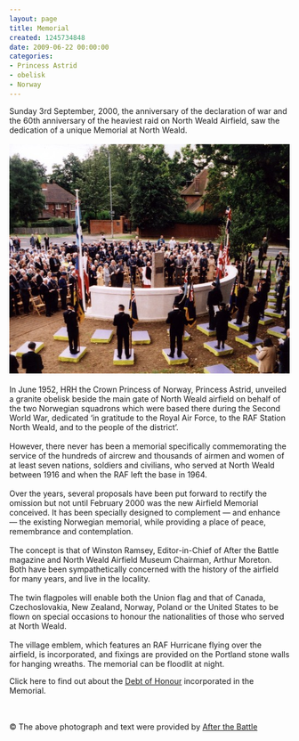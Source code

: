 ```yaml
---
layout: page
title: Memorial
created: 1245734848
date: 2009-06-22 00:00:00
categories:
- Princess Astrid
- obelisk
- Norway
---
```

<p style="text-align: left;">Sunday 3rd September, 2000, the anniversary of the declaration of war and the 60th anniversary of the heaviest raid on North Weald Airfield, saw the dedication of a unique Memorial at North Weald.&nbsp; <br /><br /><img height="412" width="518" src="/images/Memorial/Front_Cover.JPG" alt="Dedication of the memorial at North Weald" /><br /><br />In June 1952, HRH the Crown Princess of Norway, Princess Astrid, unveiled a granite obelisk beside the main gate of North Weald airfield on behalf of the two Norwegian squadrons which were based there during the Second World War, dedicated &lsquo;in gratitude to the Royal Air Force, to the RAF Station North Weald, and to the people of the district&rsquo;.<br /><br />However, there never has been a memorial specifically commemorating the service of the hundreds of aircrew and thousands of airmen and women of at least seven nations, soldiers and civilians, who served at North Weald between 1916 and when the RAF left the base in 1964.<br /><br />Over the years, several proposals have been put forward to rectify the omission but not until February 2000 was the new Airfield Memorial conceived. It has been specially designed to complement &mdash; and enhance &mdash; the existing Norwegian memorial, while providing a place of peace, remembrance and contemplation.<br /><br />The concept is that of Winston Ramsey, Editor-in-Chief of After the Battle magazine and North Weald Airfield Museum Chairman, Arthur Moreton. Both have been sympathetically concerned with the history of the airfield for many years, and live in the locality.<br /><br />The twin flagpoles will enable both the Union flag and that of Canada, Czechoslovakia, New Zealand, Norway, Poland or the United States to be flown on special occasions to honour the nationalities of those who served at North Weald.<br /><br />The village emblem, which features an RAF Hurricane flying over the airfield, is incorporated, and fixings are provided on the Portland stone walls for hanging wreaths. The memorial can be floodlit at night.</p><p style="text-align: left;">Click here to find out about the <a href="debt-honour">Debt of Honour</a> incorporated in the Memorial. <br /><br />&nbsp;</p><p style="text-align: left;">&copy; The above photograph and text were provided by <a href="http://www.afterthebattle.com/home.htm">After the Battle</a></p>
